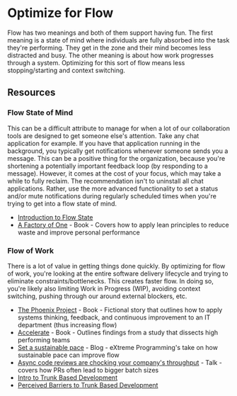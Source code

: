 # Optimize for Flow

Flow has two meanings and both of them support having fun. The first meaning is a state of mind where individuals are fully absorbed into the task they're performing. They get in the zone and their mind becomes less distracted and busy. The other meaning is about how work progresses through a system. Optimizing for this sort of flow means less stopping/starting and context switching.

## Resources

### Flow State of Mind

This can be a difficult attribute to manage for when a lot of our collaboration tools are designed to get someone else's attention. Take any chat application for example. If you have that application running in the background, you typically get notifications whenever someone sends you a message. This can be a positive thing for the organization, because you're shortening a potentially important feedback loop (by responding to a message). However, it comes at the cost of your focus, which may take a while to fully reclaim. The recommendation isn't to uninstall all chat applications. Rather, use the more advanced functionality to set a status and/or mute notifications during regularly scheduled times when you're trying to get into a flow state of mind.

- [Introduction to Flow State](https://www.headspace.com/articles/flow-state)
- [A Factory of One](https://www.goodreads.com/book/show/13323174-a-factory-of-one) - Book - Covers how to apply lean principles to reduce waste and improve personal performance

### Flow of Work

There is a lot of value in getting things done quickly. By optimizing for flow of work, you're looking at the entire software delivery lifecycle and trying to eliminate constraints/bottlenecks. This creates faster flow. In doing so, you're likely also limiting Work in Progress (WIP), avoiding context switching, pushing through our around external blockers, etc.

- [The Phoenix Project](https://www.goodreads.com/book/show/17255186-the-phoenix-project) - Book - Fictional story that outlines how to apply systems thinking, feedback, and continuous improvement to an IT department (thus increasing flow)
- [Accelerate](https://www.goodreads.com/book/show/35747076-accelerate) - Book - Outlines findings from a study that dissects high performing teams
- [Set a sustainable pace](http://www.extremeprogramming.org/rules/overtime.html) - Blog - eXtreme Programming's take on how sustainable pace can improve flow
- [Async code reviews are chocking your company's throughput](https://www.youtube.com/watch?v=ZlLZEQQBcFg) - Talk - covers how PRs often lead to bigger batch sizes
- [Intro to Trunk Based Development](https://www.youtube.com/watch?v=lqRQYEHAtpk)
- [Perceived Barriers to Trunk Based Development](https://www.davefarley.net/?p=269)
